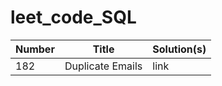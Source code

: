 # leet_code_SQL

| Number | Title | Solution(s)| 
| ------ | ----- | ---------- |
| 182    | Duplicate Emails | link |
